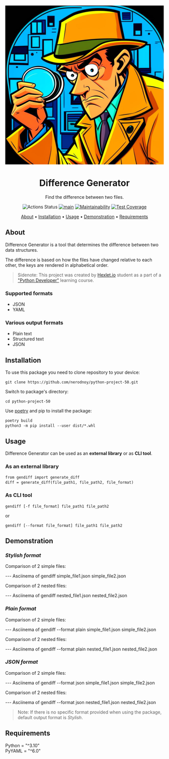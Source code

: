 <div align="center">

![Image alt](https://github.com/nerodnoy/python-project-50/blob/main/kandinsky-download-1690797048402.png)
<h1>Difference Generator</h1>

Find the difference between two files.

![Actions Status](https://github.com/nerodnoy/python-project-50/workflows/hexlet-check/badge.svg)  [![main](https://github.com/nerodnoy/python-project-50/actions/workflows/main.yml/badge.svg)](https://github.com/nerodnoy/python-project-50/actions/workflows/main.yml) [![Maintainability](https://api.codeclimate.com/v1/badges/0e19e094594cd2be67e5/maintainability)](https://codeclimate.com/github/nerodnoy/python-project-50/maintainability) [![Test Coverage](https://api.codeclimate.com/v1/badges/0e19e094594cd2be67e5/test_coverage)](https://codeclimate.com/github/nerodnoy/python-project-50/test_coverage)

<a href="#about">About</a> •
<a href="#installation">Installation</a> •
<a href="#usage">Usage</a> •
<a href="#demonstration">Demonstration</a> •
<a href="#requirements">Requirements</a>

</div>

## About

Difference Generator is a tool that determines the difference between two data structures.


The difference is based on how the files have changed relative to each other, the keys are rendered in alphabetical
order.

> Sidenote: This project was created by [Hexlet.io](https://hexlet.io) student as a part of
> a ["Python Developer"](https://ru.hexlet.io/programs/python) learning course.

### Supported formats

- JSON
- YAML

### Various output formats

- Plain text
- Structured text
- JSON

## Installation

To use this package you need to clone repository to your device:

    git clone https://github.com/nerodnoy/python-project-50.git

Switch to package's directory:

    cd python-project-50

Use [poetry](https://python-poetry.org/docs/) and pip to install the package:

    poetry build  
    python3 -m pip install --user dist/*.whl

## Usage

Difference Generator can be used as an **external library** or as **CLI tool**.

### As an external library

    from gendiff import generate_diff  
    diff = generate_diff(file_path1, file_path2, file_format)

### As CLI tool

    gendiff [-f file_format] file_path1 file_path2

or

    gendiff [--format file_format] file_path1 file_path2

## Demonstration

### *Stylish format*

Comparison of 2 simple files:

--- Asciinema of gendiff simple_file1.json simple_file2.json

Comparison of 2 nested files:

--- Asciinema of gendiff nested_file1.json nested_file2.json

### *Plain format*

Comparison of 2 simple files:

--- Asciinema of gendiff --format plain simple_file1.json simple_file2.json

Comparison of 2 nested files:

--- Asciinema of gendiff --format plain nested_file1.json nested_file2.json

### *JSON format*

Comparison of 2 simple files:

--- Asciinema of gendiff --format json simple_file1.json simple_file2.json

Comparison of 2 nested files:

--- Asciinema of gendiff --format json nested_file1.json nested_file2.json

> Note: If there is no specific format provided when using the package, default output format is *Stylish*.

## Requirements

Python = "^3.10"  
PyYAML = "^6.0"
